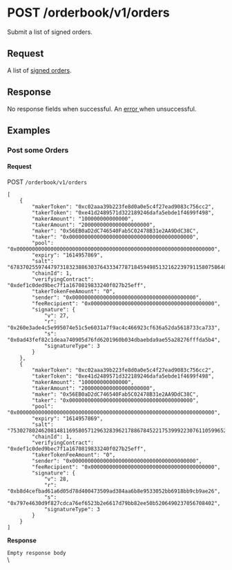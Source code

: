 # POST /orderbook/v1/orders

Submit a list of signed orders.

## Request

A list of [signed orders](../../0x-swap-api/api-references/#signed-order).

## Response

No response fields when successful. An [error ](../../0x-swap-api/api-references/#errors)when unsuccessful.

## Examples

### Post some Orders

#### Request

POST `/orderbook/v1/orders`

```
[
    {
        "makerToken": "0xc02aaa39b223fe8d0a0e5c4f27ead9083c756cc2",
        "takerToken": "0xe41d2489571d322189246dafa5ebde1f4699f498",
        "makerAmount": "100000000000000",
        "takerAmount": "2000000000000000000000",
        "maker": "0x56EB0aD2dC746540Fab5C02478B31e2AA9DdC38C",
        "taker": "0x0000000000000000000000000000000000000000",
        "pool": "0x0000000000000000000000000000000000000000000000000000000000000000",
        "expiry": "1614957869",
        "salt": "6783702559744797318323886303764333477871845949851321622397911580758640049826",
        "chainId": 1,
        "verifyingContract": "0xdef1c0ded9bec7f1a1670819833240f027b25eff",
        "takerTokenFeeAmount": "0",
        "sender": "0x0000000000000000000000000000000000000000",
        "feeRecipient": "0x0000000000000000000000000000000000000000",
        "signature": {
            "v": 27,
            "r": "0x260e3ade4c5e995074e51c5e6031a7f9ac4c466923cf636a52da5618733ca733",
            "s": "0x0ad43fef82c1deaa740905d76fd6201960b034dbaebda9ae55a28276fffda5b4",
            "signatureType": 3
        }
    },
    {
        "makerToken": "0xc02aaa39b223fe8d0a0e5c4f27ead9083c756cc2",
        "takerToken": "0xe41d2489571d322189246dafa5ebde1f4699f498",
        "makerAmount": "100000000000000",
        "takerAmount": "2000000000000000000000",
        "maker": "0x56EB0aD2dC746540Fab5C02478B31e2AA9DdC38C",
        "taker": "0x0000000000000000000000000000000000000000",
        "pool": "0x0000000000000000000000000000000000000000000000000000000000000000",
        "expiry": "1614957869",
        "salt": "75302780246208148116958057129632839621788678452217539992230761105996524515708",
        "chainId": 1,
        "verifyingContract": "0xdef1c0ded9bec7f1a1670819833240f027b25eff",
        "takerTokenFeeAmount": "0",
        "sender": "0x0000000000000000000000000000000000000000",
        "feeRecipient": "0x0000000000000000000000000000000000000000",
        "signature": {
            "v": 28,
            "r": "0xb8d4cefbad61a6d05d78d400473509ad384aa6b8e9533052bb6918bb9cb9ae26",
            "s": "0x797e4630d9f827cdca76ef6523b2e6617d79bb82ee50b5206490237056708402",
            "signatureType": 3
        }
    }
]
```

**Response**

`Empty response body`\
\
